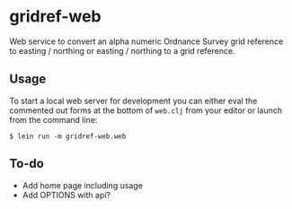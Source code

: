 # gridref-web

Web service to convert an alpha numeric Ordnance Survey grid reference to easting / northing or easting / northing to a grid reference.

## Usage

To start a local web server for development you can either eval the
commented out forms at the bottom of `web.clj` from your editor or
launch from the command line:

    $ lein run -m gridref-web.web

## To-do

* Add home page including usage
* Add OPTIONS with api?
